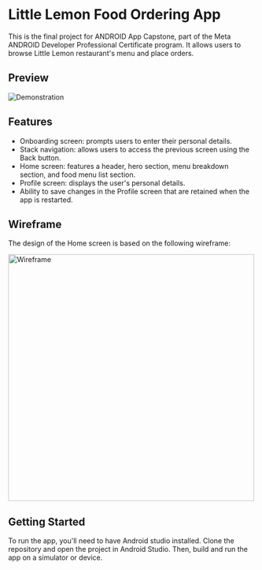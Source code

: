 # Little Lemon Food Ordering App

This is the final project for ANDROID App Capstone, part of the Meta ANDROID Developer Professional
Certificate program. It allows users to browse Little Lemon restaurant's menu and place orders.

## Preview

![Demonstration](https://user-images.githubusercontent.com/93353925/227747468-3e923704-873f-4a06-8bbb-8fad77580034.gif)

## Features

- Onboarding screen: prompts users to enter their personal details.
- Stack navigation: allows users to access the previous screen using the Back button.
- Home screen: features a header, hero section, menu breakdown section, and food menu list section.
- Profile screen: displays the user's personal details.
- Ability to save changes in the Profile screen that are retained when the app is restarted.

## Wireframe

The design of the Home screen is based on the following wireframe:

<img width="500" alt="Wireframe" src="https://user-images.githubusercontent.com/93353925/227747759-133a6613-06cb-4797-95f1-37a668c8be67.png">

## Getting Started

To run the app, you'll need to have Android studio installed. Clone the repository and open the
project in Android Studio. Then, build and run the app on a simulator or device.
